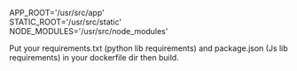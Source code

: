 APP_ROOT='/usr/src/app'  
STATIC_ROOT='/usr/src/static'  
NODE_MODULES='/usr/src/node_modules'  

Put your requirements.txt (python lib requirements) and package.json (Js lib requirements) in your dockerfile dir then build.

